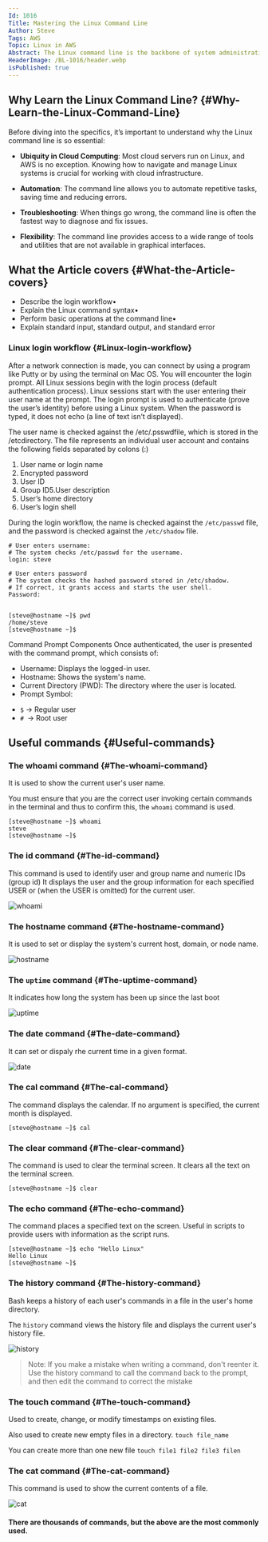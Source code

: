 ```yaml
---
Id: 1016
Title: Mastering the Linux Command Line
Author: Steve
Tags: AWS
Topic: Linux in AWS
Abstract: The Linux command line is the backbone of system administration, cloud computing, and DevOps. It’s a powerful tool that allows users to interact with their operating system efficiently, automate tasks, and manage systems at scale. In the AWS re/Start program, Module 2 Linux Command Line is a critical component that equips learners with the foundational skills needed to work in cloud environments. This blog will provide a detailed exploration of the Linux command line, covering the key concepts taught in Module 2 and demonstrating how these skills can be applied in real-world scenarios.
HeaderImage: /BL-1016/header.webp
isPublished: true
---
```


## Why Learn the Linux Command Line? {#Why-Learn-the-Linux-Command-Line}
Before diving into the specifics, it’s important to understand why the Linux command line is so essential:

* **Ubiquity in Cloud Computing**: Most cloud servers run on Linux, and AWS is no exception. Knowing how to navigate and manage Linux systems is crucial for working with cloud infrastructure.

* **Automation**: The command line allows you to automate repetitive tasks, saving time and reducing errors.

* **Troubleshooting**: When things go wrong, the command line is often the fastest way to diagnose and fix issues.

* **Flexibility**: The command line provides access to a wide range of tools and utilities that are not available in graphical interfaces.

## What the Article covers {#What-the-Article-covers}
* Describe the login workflow•
* Explain the Linux command syntax•
* Perform basic operations at the command line•
* Explain standard input, standard output, and standard error

### Linux login workflow {#Linux-login-workflow}
After a network connection is made, you can connect by using a program like Putty or by using the terminal on Mac OS. You will encounter the login prompt. All Linux sessions begin with the login process (default authentication process). Linux sessions start with the user entering their user name at the prompt. The login prompt is used to authenticate (prove the user’s identity) before using a Linux system. When the password is typed, it does not echo (a line of text isn’t displayed).


The user name is checked against the /etc/.psswdfile, which is stored in the /etcdirectory. The file represents an individual user account and contains the following fields separated by colons (:)

1. User name or login name
2. Encrypted password
3. User ID
4. Group ID5.User description
6. User’s home directory
7. User’s login shell

During the login workflow, the name is checked against the `/etc/passwd` file, and the password is checked against the `/etc/shadow` file.

```
# User enters username:
# The system checks /etc/passwd for the username.
login: steve

# User enters password
# The system checks the hashed password stored in /etc/shadow.
# If correct, it grants access and starts the user shell.
Password:


[steve@hostname ~]$ pwd
/home/steve
[steve@hostname ~]$

```

Command Prompt Components
Once authenticated, the user is presented with the command prompt, which consists of:

* Username: Displays the logged-in user.
* Hostname: Shows the system's name.
* Current Directory (PWD): The directory where the user is located.
* Prompt Symbol:
- `$` → Regular user
- `# `→ Root user

## Useful commands {#Useful-commands}
### The whoami command {#The-whoami-command}

It is used to show the current user's user name. 

You must ensure that you are the correct user invoking certain commands in the terminal and thus to confirm this, the `whoami` command is used.

```
[steve@hostname ~]$ whoami
steve
[steve@hostname ~]$
```

### The id command {#The-id-command}
This command is used to identify user and group name and numeric IDs (group id)
It displays the user and the group information for each specified USER or (when the USER is omitted) for the current user.

![whoami](/BL-1016/whoami.png)

### The hostname command {#The-hostname-command}
It is used to set or display the system's current host, domain, or node name.

![hostname](/BL-1016/hostname.png)

### The `uptime` command {#The-uptime-command}
It indicates how long the system has been up since the last boot

![uptime](/BL-1016/uptime.png)

### The date command {#The-date-command}
It can set or dispaly rhe current time in a given format.

![date](/BL-1016/date.png)

### The cal command {#The-cal-command}
The command displays the calendar. If no argument is specified, the current month is displayed.

```
[steve@hostname ~]$ cal
```

### The clear command {#The-clear-command}
The command is used to clear the terminal screen. It clears all the text on the terminal screen.

```
[steve@hostname ~]$ clear
```

### The echo command {#The-echo-command}
The command places a specified text on the screen. Useful in scripts to provide users with information as the script runs.

```
[steve@hostname ~]$ echo "Hello Linux"
Hello Linux
[steve@hostname ~]$
```
### The history command {#The-history-command}
Bash keeps a history of each user's commands in a file in the user's home directory.

The `history` command views the history file and displays the current user's history file.

![history](/BL-1016/history.png)

>Note: If you make a mistake when writing a command, don't reenter it. Use the
history command to call the command back to the prompt, and then edit the
command to correct the mistake
>

### The touch command {#The-touch-command}

Used to create, change, or modify timestamps on existing files.

Also used to create new empty files in a directory. `touch file_name`

You can create more than one new file `touch file1 file2 file3 filen`

### The cat command {#The-cat-command}
This command is used to show the current contents of a file.

![cat](/BL-1016/cat.png)


#### There are thousands of commands, but the above are the most commonly used.

